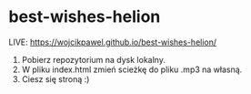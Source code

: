 # best-wishes-helion

LIVE: https://wojcikpawel.github.io/best-wishes-helion/

1. Pobierz repozytorium na dysk lokalny.
2. W pliku index.html zmień scieżkę do pliku .mp3 na własną.
3. Ciesz się stroną :)
